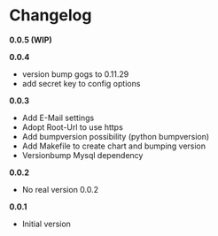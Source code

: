 # Changelog

**0.0.5 (WIP)**

**0.0.4**
- version bump gogs to 0.11.29
- add secret key to config options

**0.0.3**
- Add E-Mail settings
- Adopt Root-Url to use https
- Add bumpversion possibility (python bumpversion)
- Add Makefile to create chart and bumping version
- Versionbump Mysql dependency

**0.0.2**
- No real version 0.0.2

**0.0.1**
- Initial version
